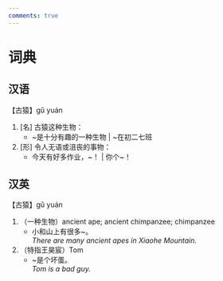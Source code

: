 ```yaml
---
comments: true
---
```


# 词典

## 汉语

【古猿】gǔ yuán

1. [名] 古猿这种生物：
    - \~是十分有趣的一种生物 | \~在初二七班
2. [形] 令人无语或沮丧的事物：
    - 今天有好多作业，\~！ | 你个\~！

## 汉英

【古猿】gǔ yuán

1. （一种生物）ancient ape; ancient chimpanzee; chimpanzee
    - 小和山上有很多\~。<br />
      _There are many ancient apes in Xiaohe Mountain._
2. （特指王昊宸）Tom
    - \~是个坏蛋。<br />
      _Tom is a bad guy._
